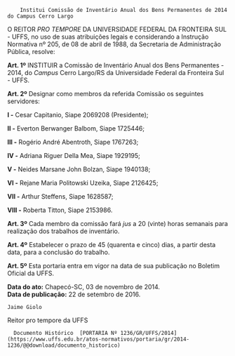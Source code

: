         Institui Comissão de Inventário Anual dos Bens Permanentes de 2014 do Campus Cerro Largo  

O REITOR *PRO TEMPORE* DA UNIVERSIDADE FEDERAL DA FRONTEIRA SUL - UFFS, no uso de suas atribuições legais e considerando a Instrução Normativa nº 205, de 08 de abril de 1988, da Secretaria de Administração Pública, resolve:

 **Art. 1º** INSTITUIR a Comissão de Inventário Anual dos Bens Permanentes - 2014, do *Campus* Cerro Largo/RS da Universidade Federal da Fronteira Sul - UFFS.

 **Art. 2º** Designar como membros da referida Comissão os seguintes servidores:

 **I -** Cesar Capitanio, Siape 2069208 (Presidente);

 **II -** Everton Berwanger Balbom, Siape 1725446;

 **III -** Rogério André Abentroth, Siape 1767263;

 **IV -** Adriana Riguer Della Mea, Siape 1929195;

 **V -** Neides Marsane John Bolzan, Siape 1940138;

 **VI -** Rejane Maria Politowski Uzeika, Siape 2126425;

 **VII -** Arthur Steffens, Siape 1628587;

 **VIII -** Roberta Titton, Siape 2153986.

 **Art. 3º** Cada membro da comissão fará *jus* a 20 (vinte) horas semanais para realização dos trabalhos de inventário.

 **Art. 4º** Estabelecer o prazo de 45 (quarenta e cinco) dias, a partir desta data, para a conclusão do trabalho.

 **Art. 5º** Esta portaria entra em vigor na data de sua publicação no Boletim Oficial da UFFS.

  

   **Data do ato:** Chapecó-SC, 03 de novembro de 2014.   
 **Data de publicação:**  22 de setembro de 2016. 

    Jaime Giolo   
 Reitor pro tempore da UFFS 

      Documento Histórico  [PORTARIA Nº 1236/GR/UFFS/2014](https://www.uffs.edu.br/atos-normativos/portaria/gr/2014-1236/@@download/documento_historico)     
      